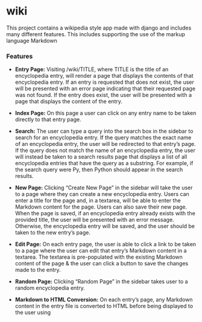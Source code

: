 # wiki
This project contains a wikipedia style app made with django and includes many different features. This includes supporting the use of the markup language Markdown

### Features
- **Entry Page:** Visiting /wiki/TITLE, where TITLE is the title of an encyclopedia entry, will render a page that displays the contents of that encyclopedia entry.
If an entry is requested that does not exist, the user will be presented with an error page indicating that their requested page was not found.
If the entry does exist, the user will be presented with a page that displays the content of the entry.

- **Index Page:** On this page a user can click on any entry name to be taken directly to that entry page.

- **Search:** The user can type a query into the search box in the sidebar to search for an encyclopedia entry.
If the query matches the exact name of an encyclopedia entry, the user will be redirected to that entry’s page.
If the query does not match the name of an encyclopedia entry, the user will instead be taken to a search results page that displays a list of all encyclopedia entries that have the query as a substring. For example, if the search query were Py, then Python should appear in the search results.

- **New Page:** Clicking “Create New Page” in the sidebar will take the user to a page where they can create a new encyclopedia entry.
Users can enter a title for the page and, in a textarea, will be able to enter the Markdown content for the page. Users can also save their new page.
When the page is saved, if an encyclopedia entry already exists with the provided title, the user will be presented with an error message.
Otherwise, the encyclopedia entry will be saved, and the user should be taken to the new entry’s page.

- **Edit Page:** On each entry page, the user is able to click a link to be taken to a page where the user can edit that entry’s Markdown content in a textarea.
The textarea is pre-populated with the existing Markdown content of the page & the user can click a button to save the changes made to the entry.

- **Random Page:** Clicking “Random Page” in the sidebar takes user to a random encyclopedia entry.

- **Markdown to HTML Conversion:** On each entry’s page, any Markdown content in the entry file is converted to HTML before being displayed to the user using  

